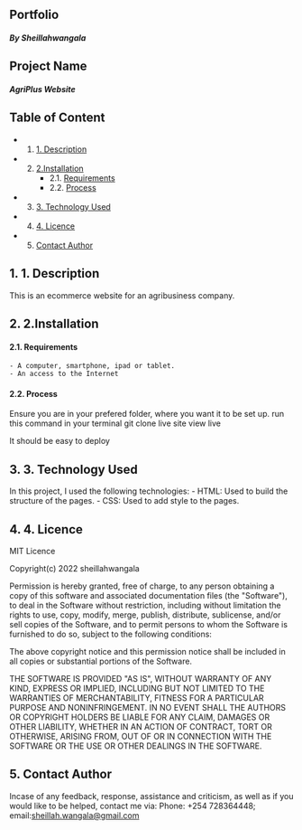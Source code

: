 ## Portfolio
##### By Sheillahwangala
## Project Name
##### AgriPlus Website
## Table of Content

<!-- vscode-markdown-toc -->
* 1. [ 1. Description](#1.Description)
* 2. [ 2.Installation](#2.Installation)
		* 2.1. [Requirements](#Requirements)
		* 2.2. [Process](#Process)
* 3. [ 3. Technology Used](#3.TechnologyUsed)
* 4. [ 4. Licence](#4.Licence)
* 5. [Contact Author](#ContactAuthor)

<!-- vscode-markdown-toc-config
	numbering=true
	autoSave=true
	/vscode-markdown-toc-config -->
<!-- /vscode-markdown-toc -->


##  1. <a name='1.Description'></a> 1. Description
This is an ecommerce website for an agribusiness company.

##  2. <a name='2.Installation'></a> 2.Installation 
####  2.1. <a name='Requirements'></a>Requirements
    - A computer, smartphone, ipad or tablet.
    - An access to the Internet
####  2.2. <a name='Process'></a>Process
Ensure you are in your prefered folder, where you want it to be set up. run this command in your terminal git clone live site view live

It should be easy to deploy

##  3. <a name='3.TechnologyUsed'></a> 3. Technology Used
In this project, I used the following technologies:
    - HTML: Used to build the structure of the pages.
    - CSS: Used to add style to the pages.
##  4. <a name='4.Licence'></a> 4. Licence
MIT Licence

Copyright(c) 2022 sheillahwangala

Permission is hereby granted, free of charge, to any person obtaining a copy of this software and associated documentation files (the "Software"), to deal in the Software without restriction, including without limitation the rights to use, copy, modify, merge, publish, distribute, sublicense, and/or sell copies of the Software, and to permit persons to whom the Software is furnished to do so, subject to the following conditions:

The above copyright notice and this permission notice shall be included in all copies or substantial portions of the Software.

THE SOFTWARE IS PROVIDED "AS IS", WITHOUT WARRANTY OF ANY KIND, EXPRESS OR IMPLIED, INCLUDING BUT NOT LIMITED TO THE WARRANTIES OF MERCHANTABILITY, FITNESS FOR A PARTICULAR PURPOSE AND NONINFRINGEMENT. IN NO EVENT SHALL THE AUTHORS OR COPYRIGHT HOLDERS BE LIABLE FOR ANY CLAIM, DAMAGES OR OTHER LIABILITY, WHETHER IN AN ACTION OF CONTRACT, TORT OR OTHERWISE, ARISING FROM, OUT OF OR IN CONNECTION WITH THE SOFTWARE OR THE USE OR OTHER DEALINGS IN THE SOFTWARE.

##  5. <a name='ContactAuthor'></a>Contact Author
Incase of any feedback, response, assistance and criticism, as well as if you would like to be helped, contact me via: 
Phone: +254 728364448; email:sheillah.wangala@gmail.com